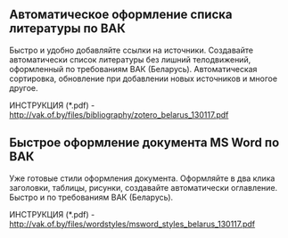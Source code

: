 ## Автоматическое оформление списка литературы по ВАК
Быстро и удобно добавляйте ссылки на источники. Создавайте автоматически список литературы без лишний телодвижений, оформленный по требованиям ВАК (Беларусь). Автоматическая сортировка, обновление при добавлении новых источников и многое другое.

ИНСТРУКЦИЯ (*.pdf) - http://vak.of.by/files/bibliography/zotero_belarus_130117.pdf

## Быстрое оформление документа MS Word по ВАК
Уже готовые стили оформления документа. Оформляйте в два клика заголовки, таблицы, рисунки, создавайте автоматически оглавление. Быстро и по требованиям ВАК (Беларусь).

ИНСТРУКЦИЯ (*.pdf) - http://vak.of.by/files/wordstyles/msword_styles_belarus_130117.pdf